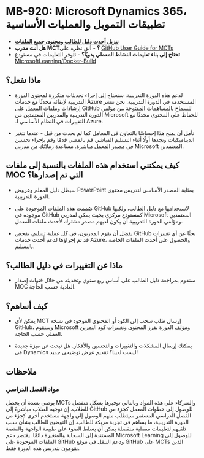 # MB-920: Microsoft Dynamics 365، تطبيقات التمويل والعمليات الأساسية

- **[تنزيل أحدث دليل للطالب ومحتوى جميع الملفات](https://learningdownloadcenter.microsoft.com/)**
- **هل أنت مدرب MCT؟** - ألق نظرة على [GitHub User Guide for MCTs](https://microsoftlearning.github.io/MCT-User-Guide/)
- **تحتاج إلى بناء تعليمات النشاط المعملي يدويًا؟** - تتوفر التعليمات في مستودع [MicrosoftLearning/Docker-Build](https://github.com/MicrosoftLearning/Docker-Build)

## ماذا نفعل؟

- لدعم هذه الدورة التدريبية، سنحتاج إلى إجراء تحديثات متكررة لمحتوى الدورة التدريبية لإبقائه محدثًا مع خدمات Azure المستخدمة في الدورة التدريبية.  نحن ننشر إرشادات وملفات المعمل على GitHub للسماح بالمساهمات المفتوحة بين مؤلفي الدورة التدريبية والمدربين المعتمدين من Microsoft للحفاظ على المحتوى محدثًا مع التغييرات في النظام الأساسي لـ Azure.

- نأمل أن يمنح هذا إحساسًا بالتعاون في المعامل كما لم يحدث من قبل - عندما تتغير الديناميكيات وتجدها أولًا أثناء التسليم المباشر، قم بالمضي قدمًا وقم بإجراء تحسين في مصدر المعمل مباشرة.  مساعدة زملائك من مدربي Microsoft المعتمدين.

## كيف يمكنني استخدام هذه الملفات بالنسبة إلى ملفات MOC التي تم إصدارها؟

- سيظل دليل المعلم وعروض PowerPoint بمثابة المصدر الأساسي لتدريس محتوى الدورة التدريبية.

- صُممت هذه الملفات الموجودة على GitHub لاستخدامها مع دليل الطالب، ولكنها موجودة في GitHub كمستودع مركزي بحيث يمكن لمدربي Microsoft المعتمدين ومؤلفي الدورة التدريبية أن يكون لديهم مصدر مشترك لأحدث ملفات المعمل.

- يفضل أن يقوم المدربون، في كل عملية تسليم، بفحص GitHub بحثًا عن أي تغييرات قد تم إجراؤها لدعم أحدث خدمات Azure، والحصول على أحدث الملفات الخاصة بالتسليم.

## ماذا عن التغييرات في دليل الطالب؟

- سنقوم بمراجعة دليل الطالب على أساس ربع سنوي وتحديثه من خلال قنوات إصدار MOC العادية حسب الحاجة.

## كيف أساهم؟

- يمكن لأي MCT إرسال طلب سحب إلى الكود أو المحتوى الموجود في نسخة GitHub، وستقوم Microsoft ومؤلف الدورة بفرز المحتوى وتغييرات كود التمرين العملي حسب الحاجة.

- يمكنك إرسال المشكلات والتغييرات والتحسين والأفكار.  هل تبحث عن ميزة جديدة في Dynamics ليست لدينا؟  تقديم عرض توضيحي جديد!

## ملاحظات

### مواد الفصل الدراسي

يوصى بشدة أن يحصل MCTs والشركاء على هذه المواد وبالتالي توفيرها بشكل منفصل للطلاب.  إن توجيه الطلاب مباشرةً إلى GitHub للوصول إلى خطوات المعمل كجزء من الفصل الدراسي المستمر سيتطلب منهم الوصول إلى واجهة مستخدم أخرى كجزء من الدورة التدريبية، ما يساهم في تجربة مربكة للطالب. إن التوضيح للطالب بشأن سبب تلقيهم لتعليمات معملية منفصلة يمكن أن يسلط الضوء على طبيعة الواجهة والمنصة المستندة إلى السحابة والمتغيرة دائمًا. يقتصر دعم Microsoft Learning للوصول إلى الملفات الموجودة على GitHub ودعم التنقل في موقع GitHub على MCTs الذين يقومون بتدريس هذه الدورة فقط.
